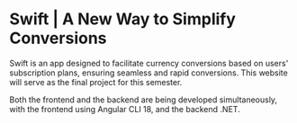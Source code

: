 # Swift | A New Way to Simplify Conversions

Swift is an app designed to facilitate currency conversions based on users' subscription plans, ensuring seamless and rapid conversions. This website will serve as the final project for this semester.

Both the frontend and the backend are being developed simultaneously, with the frontend using Angular CLI 18, and the backend .NET.
